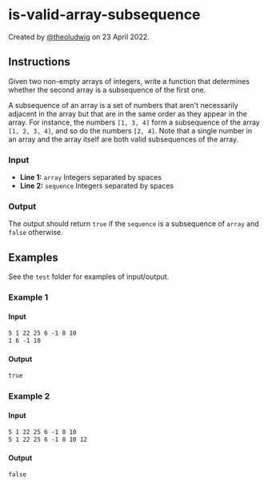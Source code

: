 # is-valid-array-subsequence

Created by [@theoludwig](https://github.com/theoludwig) on 23 April 2022.

## Instructions

Given two non-empty arrays of integers, write a function that determines whether the second array is a subsequence of the first one.

A subsequence of an array is a set of numbers that aren't necessarily adjacent in the array but that are in the same order as they appear in the array. For instance, the numbers `[1, 3, 4]` form a subsequence of the array `[1, 2, 3, 4]`, and so do the numbers `[2, 4]`. Note that a single number in an array and the array itself are both valid subsequences of the array.

### Input

- **Line 1:** `array` Integers separated by spaces
- **Line 2:** `sequence` Integers separated by spaces

### Output

The output should return `true` if the `sequence` is a subsequence of `array` and `false` otherwise.

## Examples

See the `test` folder for examples of input/output.

### Example 1

#### Input

```txt
5 1 22 25 6 -1 8 10
1 6 -1 10
```

#### Output

```txt
true
```

### Example 2

#### Input

```txt
5 1 22 25 6 -1 8 10
5 1 22 25 6 -1 8 10 12
```

#### Output

```txt
false
```
